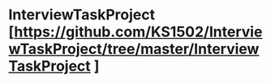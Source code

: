 # InterviewTaskProject [https://github.com/KS1502/InterviewTaskProject/tree/master/InterviewTaskProject ]
